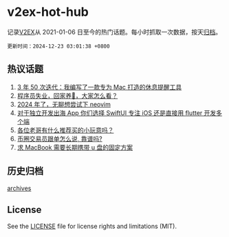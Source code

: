 # v2ex-hot-hub

 记录[V2EX](https://www.v2ex.com/)从 2021-01-06 日至今的热门话题。每小时抓取一次数据，按天[归档](archives)。

`更新时间：2024-12-23 03:01:38 +0800`

## 热议话题

1. [3 年 50 次迭代：我编写了一款专为 Mac 打造的休息提醒工具](https://www.v2ex.com/t/1099352)
1. [程序员失业，回家养🐏，大家怎么看？](https://www.v2ex.com/t/1099431)
1. [2024 年了，无聊想尝试下 neovim](https://www.v2ex.com/t/1099388)
1. [对于独立开发出海 App 你们选择 SwiftUI 专注 iOS 还是直接用 flutter 开发多个端](https://www.v2ex.com/t/1099362)
1. [各位老哥有什么推荐买的小玩意吗？](https://www.v2ex.com/t/1099380)
1. [币圈交易员跟单怎么说, 靠谱吗?](https://www.v2ex.com/t/1099408)
1. [求 MacBook 需要长期携带 u 盘的固定方案](https://www.v2ex.com/t/1099357)

## 历史归档

[archives](archives)

## License

See the [LICENSE](LICENSE) file for license rights and limitations (MIT).
